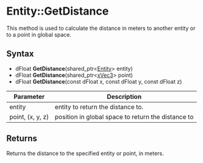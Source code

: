 # Entity::GetDistance

This method is used to calculate the distance in meters to another entity or to a point in global space.

## Syntax

- dFloat **GetDistance**(shared_ptr<[Entity](Entity.md)\> entity)
- dFloat **GetDistance**(shared_ptr<[xVec3](xVec3.md)\> point)
- dFloat **GetDistance**(const dFloat x, const dFloat y, const dFloat z)

| Parameter | Description |
| --- | --- |
| entity | entity to return the distance to. |
| point, (x, y, z) | position in global space to return the distance to |

## Returns

Returns the distance to the specified entity or point, in meters.

